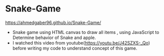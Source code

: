 # Snake-Game
https://ahmedgaber96.github.io/Snake-Game/

- Snake game using HTML canvas to draw all items , using JavaScript to Determine behavior of Snake and apple.
- I watched this video from youtube(https://youtu.be/J42SZXS-_Qo) before writing my code to understand concept of this game.







